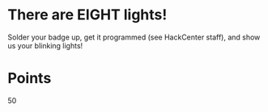 # There are EIGHT lights!
Solder your badge up, get it programmed (see HackCenter staff), and show us your blinking lights!

# Points
50
